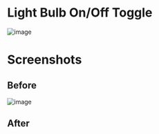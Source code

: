# Light Bulb On/Off Toggle

![image](https://user-images.githubusercontent.com/72864817/173788759-01277117-a6cd-4208-8c03-9021bc0a0240.png)

# Screenshots

## Before

![image](https://user-images.githubusercontent.com/72864817/174450715-4bc3e3b8-4405-48fe-9185-01b3079c0c5d.png)


## After


